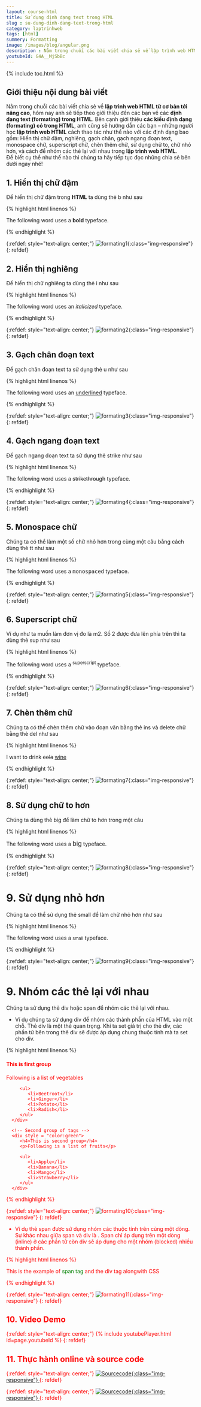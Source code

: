 ```yaml
---
layout: course-html
title: Sử dụng định dạng text trong HTML   
slug : su-dung-dinh-dang-text-trong-html
category: laptrinhweb
tags: [html]
summery: Formatting   
image: /images/blog/angular.png
description : Nằm trong chuỗi các bài viết chia sẻ về lập trình web HTML từ cơ bản tới nâng cao, bài viết này sẽ tiếp theo giới thiệu đến các bạn về các định dạng text trong HTML. Trong bài cũng sẽ hướng dẫn các bạn, những người học lập trình web HTML cách thao tác như thể nào với các định dạng bao gồm hiển thị chữ đậm, nghiêng, gạch chân, gạch ngang đoạn text, monospace chữ, superscript chữ, chèn thêm chữ, sử dụng chữ to, chữ nhỏ hơn, và cách để nhóm các thẻ lại với nhau trong lập trình web HTML.
youtubeId: G4A__MjSbBc
---
```


{% include toc.html %}

## **Giới thiệu nội dung bài viết**

Nằm trong chuỗi các bài viết chia sẻ về <b>lập trình web HTML từ cơ bản tới nâng cao</b>, hôm nay anh sẽ tiếp theo giới thiệu đến các bạn về các <b>định dạng text (formating) trong HTML</b>. Bên cạnh giới thiệu <b>các kiểu định dạng (formating) có trong HTML</b>, anh cũng sẽ hướng dẫn các bạn – những người học <b>lập trình web HTML</b> cách thao tác như thể nào với các định dạng bao gồm: Hiển thị chữ đậm, nghiêng, gạch chân, gạch ngang đoạn text, monospace chữ, superscript chữ, chèn thêm chữ, sử dụng chữ to, chữ nhỏ hơn, và cách để nhóm các thẻ lại với nhau trong <b>lập trình web HTML</b>. 
<br>
Để biết cụ thể như thế nào thì chúng ta hãy tiếp tục đọc những chia sẻ bên dưới ngay nhé!


## **1. Hiển thị chữ đậm**

Để hiển thị chữ đậm trong <b>HTML</b> ta dùng thẻ b như sau


{% highlight html linenos %}

<!DOCTYPE html>
<html>

   <head>
      <title>Bold Text Example</title>
   </head>
   
   <body>
      <p>The following word uses a <b>bold</b> typeface.</p>
   </body>
   
</html>

{% endhighlight %} 

{:refdef: style="text-align: center;"}
![formating1](/images/post/html/formating1.png){:class="img-responsive"}
{: refdef}

## **2. Hiển thị nghiêng**

Để hiển thị chữ nghiêng ta dùng thẻ i như sau


{% highlight html linenos %}

<!DOCTYPE html>
<html>

   <head>
      <title>Italic Text Example</title>
   </head>
   
   <body>
      <p>The following word uses an <i>italicized</i> typeface.</p>
   </body>
   
</html>

{% endhighlight %} 

{:refdef: style="text-align: center;"}
![formating2](/images/post/html/formating2.png){:class="img-responsive"}
{: refdef}

## **3. Gạch chân đoạn text**

Để gạch chân đoạn text ta sử dụng thẻ u như sau

{% highlight html linenos %}

<!DOCTYPE html>
<html>

   <head>
      <title>Underlined Text Example</title>
   </head>
   
   <body>
      <p>The following word uses an <u>underlined</u> typeface.</p>
   </body>
   
</html>

{% endhighlight %} 

{:refdef: style="text-align: center;"}
![formating3](/images/post/html/formating3.png){:class="img-responsive"}
{: refdef}

## **4. Gạch ngang đoạn text**

Để gạch ngang đoạn text ta sử dụng thẻ strike như sau

{% highlight html linenos %}

<!DOCTYPE html>
<html>

   <head>
      <title>Strike Text Example</title>
   </head>
   
   <body>
      <p>The following word uses a <strike>strikethrough</strike> typeface.</p>
   </body>
   
</html>

{% endhighlight %} 

{:refdef: style="text-align: center;"}
![formating4](/images/post/html/formating4.png){:class="img-responsive"}
{: refdef}

## **5. Monospace chữ**

Chúng ta có thể làm một số chữ nhỏ hơn trong cùng một câu bằng cách dùng thẻ tt như sau

{% highlight html linenos %}

<!DOCTYPE html>
<html>

   <head>
      <title>Monospaced Font Example</title>
   </head>
   
   <body>
      <p>The following word uses a <tt>monospaced</tt> typeface.</p>
   </body>
   
</html>

{% endhighlight %} 

{:refdef: style="text-align: center;"}
![formating5](/images/post/html/formating5.png){:class="img-responsive"}
{: refdef}

## **6. Superscript chữ**

Ví dụ như ta muốn làm đơn vị đo là m2. Số 2 được đưa lên phía trên thì ta dùng thẻ sup như sau

{% highlight html linenos %}

<!DOCTYPE html>
<html>

   <head>
      <title>Superscript Text Example</title>
   </head>
   
   <body>
      <p>The following word uses a <sup>superscript</sup> typeface.</p>
   </body>
   
</html>

{% endhighlight %} 

{:refdef: style="text-align: center;"}
![formating6](/images/post/html/formating6.png){:class="img-responsive"}
{: refdef}

## **7. Chèn thêm chữ**

Chúng ta có thể chèn thêm chữ vào đoạn văn bằng thẻ ins và delete chữ bằng thẻ del như sau

{% highlight html linenos %}

<!DOCTYPE html>
<html>

   <head>
      <title>Inserted Text Example</title>
   </head>
   
   <body>
      <p>I want to drink <del>cola</del> <ins>wine</ins></p>
   </body>
   
</html>

{% endhighlight %} 

{:refdef: style="text-align: center;"}
![formating7](/images/post/html/formating7.png){:class="img-responsive"}
{: refdef}

## **8. Sử dụng chữ to hơn**

Chúng ta dùng thẻ big để làm chữ to hơn trong một câu

{% highlight html linenos %}

<!DOCTYPE html>
<html>

   <head>
      <title>Larger Text Example</title>
   </head>
   
   <body>
      <p>The following word uses a <big>big</big> typeface.</p>
   </body>
   
</html>

{% endhighlight %} 

{:refdef: style="text-align: center;"}
![formating8](/images/post/html/formating8.png){:class="img-responsive"}
{: refdef}

# **9. Sử dụng nhỏ hơn**

Chúng ta có thể sử dụng thẻ small để làm chữ nhỏ hơn như sau

{% highlight html linenos %}

<!DOCTYPE html>
<html>

   <head>
      <title>Smaller Text Example</title>
   </head>

   <body>
      <p>The following word uses a <small>small</small> typeface.</p>
   </body>

</html>

{% endhighlight %} 

{:refdef: style="text-align: center;"}
![formating9](/images/post/html/formating9.png){:class="img-responsive"}
{: refdef}

# **9. Nhóm các thẻ lại với nhau**

Chúng ta sử dụng thẻ div hoặc span để nhóm các thẻ lại với nhau.

- Ví dụ chúng ta sử dụng div để nhóm các thành phần của HTML vào một chỗ. Thẻ div là một thẻ quan trọng. Khi ta set giá trị cho thẻ div, các phần tử bên trong thẻ div sẽ được áp dụng chung thuộc tính mà ta set cho div. 

{% highlight html linenos %}

<!DOCTYPE html>
<html>
   
   <head>
      <title>HTML div Tag</title>
   </head>
   
   <body>
      <!-- First group of tags -->
      <div style = "color:red">
         <h4>This is first group</h4>
         <p>Following is a list of vegetables</p>
         
         <ul>
            <li>Beetroot</li>
            <li>Ginger</li>
            <li>Potato</li>
            <li>Radish</li>
         </ul>
      </div>

      <!-- Second group of tags -->
      <div style = "color:green">
         <h4>This is second group</h4>
         <p>Following is a list of fruits</p>
         
         <ul>
            <li>Apple</li>
            <li>Banana</li>
            <li>Mango</li>
            <li>Strawberry</li>
         </ul>
      </div>
   </body>
   
</html>

{% endhighlight %} 

{:refdef: style="text-align: center;"}
![formating10](/images/post/html/formating10.png){:class="img-responsive"}
{: refdef}

- Ví dụ thẻ span được sử dụng nhóm các thuộc tính trên cùng một dòng. Sự khác nhau giữa span và div là . Span chỉ áp dụng trên một dòng (inline) ở các phần tử còn div sẽ áp dụng cho một nhóm (blocked) nhiều thành phần.

{% highlight html linenos %}

<!DOCTYPE html>
<html>

   <head>
      <title>Span Tag Example</title>
   </head>
   
   <body>
      <p>This is the example of <span style = "color:green">span tag</span>
         and the <span style = "color:red">div tag</span> alongwith CSS</p>
   </body>
   
</html>


{% endhighlight %} 

{:refdef: style="text-align: center;"}
![formating11](/images/post/html/formating11.png){:class="img-responsive"}
{: refdef}

## **10. Video Demo**

{:refdef: style="text-align: center;"}
{% include youtubePlayer.html id=page.youtubeId %}
{: refdef}

## **11. Thực hành online và source code**

{:refdef: style="text-align: center;"}
<a href="https://levunguyen.com/hoc-lap-trinh-online-editor-js/" target="_blank"> ![Sourcecode ](/images/icon/tryit.png){:class="img-responsive"} </a>
{: refdef}

{:refdef: style="text-align: center;"}
<a href="https://github.com/levunguyen/HTML-Formatting" target="_blank"> ![Sourcecode ](/images/icon/githubsource.png){:class="img-responsive"} </a>
{: refdef}



